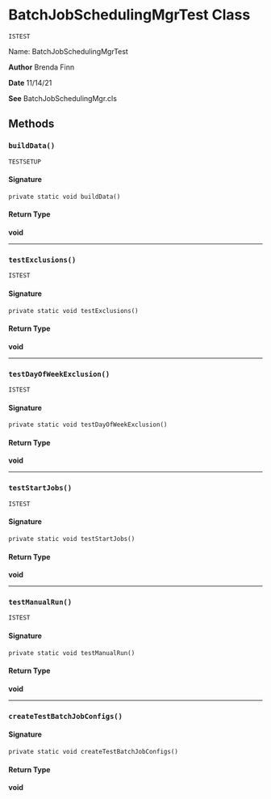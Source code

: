 # BatchJobSchedulingMgrTest Class

`ISTEST`

Name: BatchJobSchedulingMgrTest

**Author** Brenda Finn

**Date** 11/14/21

**See** BatchJobSchedulingMgr.cls

## Methods
### `buildData()`

`TESTSETUP`

#### Signature
```apex
private static void buildData()
```

#### Return Type
**void**

---

### `testExclusions()`

`ISTEST`

#### Signature
```apex
private static void testExclusions()
```

#### Return Type
**void**

---

### `testDayOfWeekExclusion()`

`ISTEST`

#### Signature
```apex
private static void testDayOfWeekExclusion()
```

#### Return Type
**void**

---

### `testStartJobs()`

`ISTEST`

#### Signature
```apex
private static void testStartJobs()
```

#### Return Type
**void**

---

### `testManualRun()`

`ISTEST`

#### Signature
```apex
private static void testManualRun()
```

#### Return Type
**void**

---

### `createTestBatchJobConfigs()`

#### Signature
```apex
private static void createTestBatchJobConfigs()
```

#### Return Type
**void**